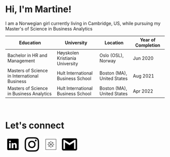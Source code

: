 # Hi, I'm Martine!
<p> I am a Norwegian girl currently living in Cambridge, US, while pursuing my Master's of Science in Business Analytics
    
    
| Education                                      | University                         | Location                      |  Year of Completion                      |
| ---------------------------------------------- |------------------------------------| ------------------------------| ------------------------|
| Bachelor in HR and Management                  | Høyskolen Kristiania  University   |  Oslo (OSL), Norway           |  Jun 2020               |
| Masters of Science in International Business   | Hult International Business School |  Boston (MA), United States   |  Aug 2021               |
| Masters of Science in Business Analytics       | Hult International Business School |  Boston (MA), United States   |  Apr 2022               |

<br>
        

#  <b>Let's connect</b>

  [<img  src="logo-linkedin-logo-icon-png-svg.png"  width="48"  height="48"  style="background-color:white;">][linkedin]
  &nbsp;
  [<img  src="Instagam.png" width="48" height="48"   style="background-color:white;">][instagram]
  &nbsp;
  [<img  src="tableau-logo.png" width="48" height="48"   style="background-color:white;">][tableau]
  &nbsp;
  [<img  src="gmail_logo.png" width="48" height="48"   style="background-color:white;">][gmail]
  
  [linkedin]:   https://www.linkedin.com/in/stojohansen/
  [instagram]:  https://www.instagram.com/martinesto/
  [tableau]:    https://public.tableau.com/app/profile/martine.elisabeth.st.johansen
  [gmail]:      mailto:stojohansen@gmail.com
